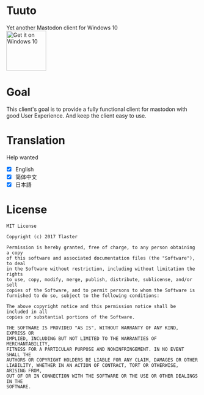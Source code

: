 # Tuuto
Yet another Mastodon client for Windows 10  
<a href="https://www.microsoft.com/store/apps/9nh0493n4tsb?ocid=badge"><img src="https://assets.windowsphone.com/f2f77ec7-9ba9-4850-9ebe-77e366d08adc/English_Get_it_Win_10_InvariantCulture_Default.png" height="104" alt="Get it on Windows 10" /></a>
# Goal
This client's goal is to provide a fully functional client for mastodon with good User Experience. And keep the client easy to use.  
# Translation
Help wanted
- [x] English
- [x] 简体中文
- [x] 日本語
# License
```
MIT License

Copyright (c) 2017 Tlaster

Permission is hereby granted, free of charge, to any person obtaining a copy
of this software and associated documentation files (the "Software"), to deal
in the Software without restriction, including without limitation the rights
to use, copy, modify, merge, publish, distribute, sublicense, and/or sell
copies of the Software, and to permit persons to whom the Software is
furnished to do so, subject to the following conditions:

The above copyright notice and this permission notice shall be included in all
copies or substantial portions of the Software.

THE SOFTWARE IS PROVIDED "AS IS", WITHOUT WARRANTY OF ANY KIND, EXPRESS OR
IMPLIED, INCLUDING BUT NOT LIMITED TO THE WARRANTIES OF MERCHANTABILITY,
FITNESS FOR A PARTICULAR PURPOSE AND NONINFRINGEMENT. IN NO EVENT SHALL THE
AUTHORS OR COPYRIGHT HOLDERS BE LIABLE FOR ANY CLAIM, DAMAGES OR OTHER
LIABILITY, WHETHER IN AN ACTION OF CONTRACT, TORT OR OTHERWISE, ARISING FROM,
OUT OF OR IN CONNECTION WITH THE SOFTWARE OR THE USE OR OTHER DEALINGS IN THE
SOFTWARE.
```
